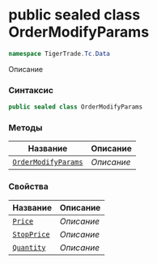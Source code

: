 
# public sealed class OrderModifyParams
```csharp
namespace TigerTrade.Tc.Data
```



Описание

### Синтаксис
```csharp
public sealed class OrderModifyParams
```


### Методы
| Название | Описание |
| --- | --- |
| [`OrderModifyParams`](./OrderModifyParams.cs/Методы/OrderModifyParams.md) | *Описание* |

### Свойства
| Название | Описание |
| --- | --- |
| [`Price`](./OrderModifyParams.cs/Свойства/Price.md) | *Описание* |
| [`StopPrice`](./OrderModifyParams.cs/Свойства/StopPrice.md) | *Описание* |
| [`Quantity`](./OrderModifyParams.cs/Свойства/Quantity.md) | *Описание* |



